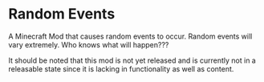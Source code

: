 # Random Events
A Minecraft Mod that causes random events to occur. Random events will vary extremely. Who knows what will happen???

It should be noted that this mod is not yet released and is currently not in a releasable state since it is lacking in functionality as well as content.

